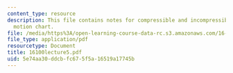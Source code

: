 ```yaml
---
content_type: resource
description: This file contains notes for compressible and incompressible fluid element
  motion chart.
file: /media/https%3A/open-learning-course-data-rc.s3.amazonaws.com/16-100-aerodynamics-fall-2005/5e74aa30ddcbfc675f5a16519a17745b_16100lecture5.pdf
file_type: application/pdf
resourcetype: Document
title: 16100lecture5.pdf
uid: 5e74aa30-ddcb-fc67-5f5a-16519a17745b
---
```

